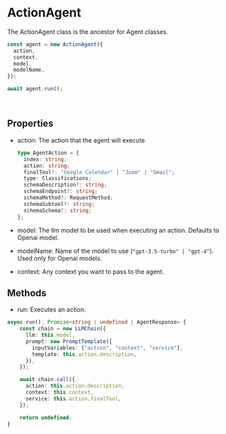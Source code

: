 # ActionAgent

The ActionAgent class is the ancestor for Agent classes.

```ts
const agent = new ActionAgent({
  action,
  context,
  model,
  modelName,
});

await agent.run();
```

</br>

## Properties

- action: The action that the agent will execute

  ```ts
  type AgentAction = {
    index: string;
    action: string;
    finalTool?: "Google Calendar" | "Zoom" | "Gmail";
    type: Classifications;
    schemaDescription?: string;
    schemaEndpoint?: string;
    schemaMethod?: RequestMethod;
    schemaSubtool?: string;
    schemaSchema?: string;
  };
  ```

- model: The llm model to be used when executing an action. Defaults to Openai model.
- modelName: Name of the model to use (`"gpt-3.5-turbo" | "gpt-4"`). Used only for Openai models.
- context: Any context you want to pass to the agent.

## Methods

- run: Executes an action.

```ts
async run(): Promise<string | undefined | AgentResponse> {
    const chain = new LLMChain({
      llm: this.model,
      prompt: new PromptTemplate({
        inputVariables: ["action", "context", "service"],
        template: this.action.description,
      }),
    });

    await chain.call({
      action: this.action.description,
      context: this.context,
      service: this.action.finalTool,
    });

    return undefined;
}
```
